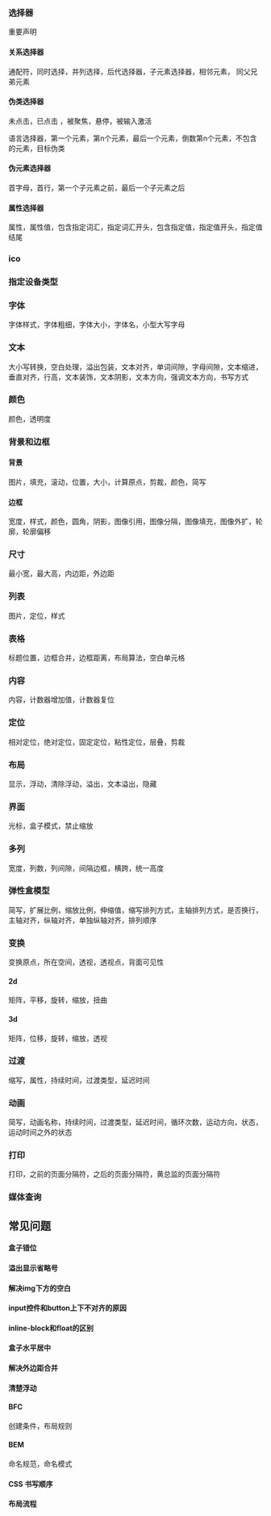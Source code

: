 ###  选择器

重要声明

#### 关系选择器

通配符，同时选择，并列选择，后代选择器，子元素选择器，相邻元素，  同父兄弟元素

#### 伪类选择器

未点击，已点击 ，被聚焦，悬停，被输入激活

语言选择器，第一个元素，第n个元素，最后一个元素，倒数第n个元素，不包含的元素，目标伪类

#### 伪元素选择器

首字母，首行，第一个子元素之前，最后一个子元素之后

#### 属性选择器

属性，属性值，包含指定词汇，指定词汇开头，包含指定值，指定值开头，指定值结尾

### ico

### 指定设备类型

### 字体

字体样式，字体粗细，字体大小，字体名，小型大写字母

### 文本

大小写转换，空白处理，溢出包装，文本对齐，单词间隙，字母间隙，文本缩进，垂直对齐，行高，文本装饰，文本阴影，文本方向，强调文本方向，书写方式

### 颜色

颜色，透明度

### 背景和边框

#### 背景

图片，填充，滚动，位置，大小，计算原点，剪裁，颜色，简写

#### 边框

宽度，样式，颜色，圆角，阴影，图像引用，图像分隔，图像填充，图像外扩，轮廓，轮廓偏移

### 尺寸

最小宽，最大高，内边距，外边距

### 列表

图片，定位，样式

### 表格

标题位置，边框合并，边框距离，布局算法，空白单元格

### 内容

内容，计数器增加值，计数器复位

### 定位

相对定位，绝对定位，固定定位，粘性定位，层叠，剪裁

### 布局

显示，浮动，清除浮动，溢出，文本溢出，隐藏

### 界面

光标，盒子模式，禁止缩放

### 多列

宽度，列数，列间隙，间隔边框，横跨，统一高度

### 弹性盒模型

简写，扩展比例，缩放比例，伸缩值，缩写排列方式，主轴排列方式，是否换行，主轴对齐，纵轴对齐，单独纵轴对齐，排列顺序

### 变换

变换原点，所在空间，透视，透视点，背面可见性

#### 2d

矩阵，平移，旋转，缩放，扭曲

#### 3d

矩阵，位移，旋转，缩放，透视

### 过渡

缩写，属性，持续时间，过渡类型，延迟时间

### 动画

简写，动画名称，持续时间，过渡类型，延迟时间，循环次数，运动方向，状态，运动时间之外的状态

### 打印

打印，之前的页面分隔符，之后的页面分隔符，黄总监的页面分隔符

### 媒体查询

## 常见问题

#### 盒子错位

#### 溢出显示省略号

#### 解决img下方的空白

#### input控件和button上下不对齐的原因

#### inline-block和float的区别

#### 盒子水平居中

#### 解决外边距合并

#### 清楚浮动

#### BFC

创建条件，布局规则

#### BEM

命名规范，命名模式

#### CSS 书写顺序

#### 布局流程



